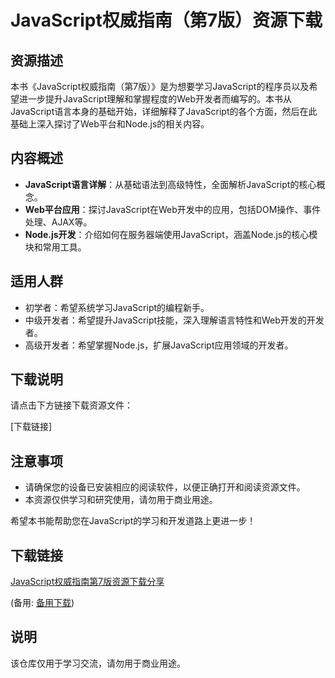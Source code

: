 # JavaScript权威指南（第7版）资源下载

## 资源描述

本书《JavaScript权威指南（第7版）》是为想要学习JavaScript的程序员以及希望进一步提升JavaScript理解和掌握程度的Web开发者而编写的。本书从JavaScript语言本身的基础开始，详细解释了JavaScript的各个方面，然后在此基础上深入探讨了Web平台和Node.js的相关内容。

## 内容概述

- **JavaScript语言详解**：从基础语法到高级特性，全面解析JavaScript的核心概念。
- **Web平台应用**：探讨JavaScript在Web开发中的应用，包括DOM操作、事件处理、AJAX等。
- **Node.js开发**：介绍如何在服务器端使用JavaScript，涵盖Node.js的核心模块和常用工具。

## 适用人群

- 初学者：希望系统学习JavaScript的编程新手。
- 中级开发者：希望提升JavaScript技能，深入理解语言特性和Web开发的开发者。
- 高级开发者：希望掌握Node.js，扩展JavaScript应用领域的开发者。

## 下载说明

请点击下方链接下载资源文件：

[下载链接]

## 注意事项

- 请确保您的设备已安装相应的阅读软件，以便正确打开和阅读资源文件。
- 本资源仅供学习和研究使用，请勿用于商业用途。

希望本书能帮助您在JavaScript的学习和开发道路上更进一步！

## 下载链接
[JavaScript权威指南第7版资源下载分享](https://pan.quark.cn/s/6d55de43df3b) 

(备用: [备用下载](https://pan.baidu.com/s/1d6NviB_lnEZxYDXH0Po_MQ?pwd=1234))

## 说明

该仓库仅用于学习交流，请勿用于商业用途。

